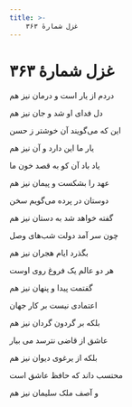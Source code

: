 ```yaml
---
title: >-
    غزل شمارهٔ ۳۶۳
---
```

# غزل شمارهٔ ۳۶۳

<div class="b" id="bn1"><div class="m1"><p>دردم از یار است و درمان نیز هم</p></div>
<div class="m2"><p>دل فدای او شد و جان نیز هم</p></div></div>
<div class="b" id="bn2"><div class="m1"><p>این که می‌گویند آن خوشتر ز حسن</p></div>
<div class="m2"><p>یار ما این دارد و آن نیز هم</p></div></div>
<div class="b" id="bn3"><div class="m1"><p>یاد باد آن کو به قصد خون ما</p></div>
<div class="m2"><p>عهد را بشکست و پیمان نیز هم</p></div></div>
<div class="b" id="bn4"><div class="m1"><p>دوستان در پرده می‌گویم سخن</p></div>
<div class="m2"><p>گفته خواهد شد به دستان نیز هم</p></div></div>
<div class="b" id="bn5"><div class="m1"><p>چون سر آمد دولت شب‌های وصل</p></div>
<div class="m2"><p>بگذرد ایام هجران نیز هم</p></div></div>
<div class="b" id="bn6"><div class="m1"><p>هر دو عالم یک فروغ روی اوست</p></div>
<div class="m2"><p>گفتمت پیدا و پنهان نیز هم</p></div></div>
<div class="b" id="bn7"><div class="m1"><p>اعتمادی نیست بر کار جهان</p></div>
<div class="m2"><p>بلکه بر گردون گردان نیز هم</p></div></div>
<div class="b" id="bn8"><div class="m1"><p>عاشق از قاضی نترسد می بیار</p></div>
<div class="m2"><p>بلکه از یرغوی دیوان نیز هم</p></div></div>
<div class="b" id="bn9"><div class="m1"><p>محتسب داند که حافظ عاشق است</p></div>
<div class="m2"><p>و آصف ملک سلیمان نیز هم</p></div></div>